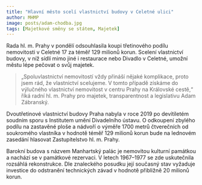 ```yaml
---
title: "Hlavní město scelí vlastnictví budovy v Celetné ulici"
author: MHMP
image: posts/adam-chodba.jpg
tags: [Majetkové směny se státem, Majetek]
---
```


Rada hl. m. Prahy v pondělí odsouhlasila koupi třetinového podílu nemovitosti v Celetné 17 za téměř 129 milionů korun. Scelení vlastnictví budovy, v níž sídlí mimo jiné i restaurace nebo Divadlo v Celetné, umožní městu lépe pečovat o svůj majetek.

> „Spoluvlastnictví nemovitostí vždy přináší nějaké komplikace, proto jsem rád, že vlastnictví scelujeme. V tomto případě získáme do výlučného vlastnictví nemovitost v centru Prahy na Královské cestě,“ říká radní hl. m. Prahy pro majetek, transparentnost a legislativu Adam Zábranský.

Dvoutřetinové vlastnictví budovy Praha nabyla v roce 2019 po devítiletém soudním sporu s Institutem umění Divadelního ústavu. O odkoupení zbylého podílu na zastavěné ploše a nádvoří o výměře 1700 metrů čtverečních od soukromého vlastníka v hodnotě téměř 129 milionů korun bude na lednovém zasedání hlasovat Zastupitelstvo hl. m. Prahy. 

Barokní budova s názvem Manhartský palác je nemovitou kulturní památkou a nachází se v památkové rezervaci. V letech 1967–1977 se zde uskutečnila rozsáhlá rekonstrukce. Dle znaleckého posudku její současný stav vyžaduje investice do odstranění technických závad v hodnotě přibližně 20 milionů korun.
